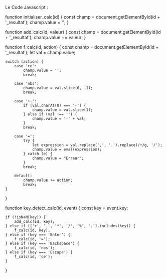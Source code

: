 Le Code Javascript : 

function initialiser_calc(id) {
    const champ = document.getElementById(id + '_resultat');
    champ.value = '';
}

function add_calc(id, valeur) {
    const champ = document.getElementById(id + '_resultat');
    champ.value += valeur;
}

function f_calc(id, action) {
    const champ = document.getElementById(id + '_resultat');
    let val = champ.value;

    switch (action) {
        case 'ce':
            champ.value = '';
            break;

        case 'nbs':
            champ.value = val.slice(0, -1);
            break;

        case '+-':
            if (val.charAt(0) === '-') {
                champ.value = val.slice(1);
            } else if (val !== '') {
                champ.value = '-' + val;
            }
            break;

        case '=':
            try {
                let expression = val.replace(',', '.').replace(/÷/g, '/');
                champ.value = eval(expression);
            } catch (e) {
                champ.value = "Erreur";
            }
            break;

        default:
            champ.value += action;
            break;
    }
}

function key_detect_calc(id, event) {
    const key = event.key;

    if (!isNaN(key)) {
        add_calc(id, key);
    } else if (['+', '-', '*', '/', '%', '.'].includes(key)) {
        f_calc(id, key);
    } else if (key === 'Enter') {
        f_calc(id, '=');
    } else if (key === 'Backspace') {
        f_calc(id, 'nbs');
    } else if (key === 'Escape') {
        f_calc(id, 'ce');
    }
}
